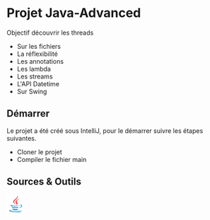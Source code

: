 # Projet Java-Advanced

Objectif découvrir les threads
- Sur les fichiers
- La réflexibilité
- Les annotations
- Les lambda 
- Les streams
- L'API Datetime
- Sur Swing

## Démarrer

Le projet a été créé sous IntelliJ, pour le démarrer suivre les étapes suivantes.

- Cloner le projet
- Compiler le fichier main

## Sources & Outils

<a href="https://www.java.com" target="_blank" rel="noreferrer"> <img src="https://raw.githubusercontent.com/devicons/devicon/master/icons/java/java-original.svg" alt="java" width="40" height="40"/> </a>
